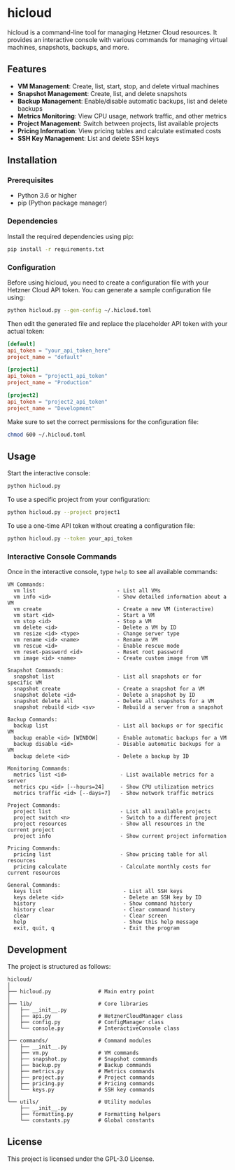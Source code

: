 # hicloud

hicloud is a command-line tool for managing Hetzner Cloud resources. It provides an interactive console with various commands for managing virtual machines, snapshots, backups, and more.

## Features

- **VM Management**: Create, list, start, stop, and delete virtual machines
- **Snapshot Management**: Create, list, and delete snapshots
- **Backup Management**: Enable/disable automatic backups, list and delete backups
- **Metrics Monitoring**: View CPU usage, network traffic, and other metrics
- **Project Management**: Switch between projects, list available projects
- **Pricing Information**: View pricing tables and calculate estimated costs
- **SSH Key Management**: List and delete SSH keys

## Installation

### Prerequisites

- Python 3.6 or higher
- pip (Python package manager)

### Dependencies

Install the required dependencies using pip:

```bash
pip install -r requirements.txt
```

### Configuration

Before using hicloud, you need to create a configuration file with your Hetzner Cloud API token. You can generate a sample configuration file using:

```bash
python hicloud.py --gen-config ~/.hicloud.toml
```

Then edit the generated file and replace the placeholder API token with your actual token:

```toml
[default]
api_token = "your_api_token_here"
project_name = "default"

[project1]
api_token = "project1_api_token"
project_name = "Production"

[project2]
api_token = "project2_api_token"
project_name = "Development"
```

Make sure to set the correct permissions for the configuration file:

```bash
chmod 600 ~/.hicloud.toml
```

## Usage

Start the interactive console:

```bash
python hicloud.py
```

To use a specific project from your configuration:

```bash
python hicloud.py --project project1
```

To use a one-time API token without creating a configuration file:

```bash
python hicloud.py --token your_api_token
```

### Interactive Console Commands

Once in the interactive console, type `help` to see all available commands:

```
VM Commands:
  vm list                          - List all VMs
  vm info <id>                     - Show detailed information about a VM
  vm create                        - Create a new VM (interactive)
  vm start <id>                    - Start a VM
  vm stop <id>                     - Stop a VM
  vm delete <id>                   - Delete a VM by ID
  vm resize <id> <type>            - Change server type
  vm rename <id> <name>            - Rename a VM
  vm rescue <id>                   - Enable rescue mode
  vm reset-password <id>           - Reset root password
  vm image <id> <name>             - Create custom image from VM
  
Snapshot Commands:
  snapshot list                    - List all snapshots or for specific VM
  snapshot create                  - Create a snapshot for a VM
  snapshot delete <id>             - Delete a snapshot by ID
  snapshot delete all              - Delete all snapshots for a VM
  snapshot rebuild <id> <sv>       - Rebuild a server from a snapshot
  
Backup Commands:
  backup list                      - List all backups or for specific VM
  backup enable <id> [WINDOW]      - Enable automatic backups for a VM
  backup disable <id>              - Disable automatic backups for a VM
  backup delete <id>               - Delete a backup by ID
  
Monitoring Commands:  
  metrics list <id>                 - List available metrics for a server
  metrics cpu <id> [--hours=24]     - Show CPU utilization metrics
  metrics traffic <id> [--days=7]   - Show network traffic metrics
  
Project Commands:
  project list                      - List all available projects
  project switch <n>                - Switch to a different project
  project resources                 - Show all resources in the current project
  project info                      - Show current project information
  
Pricing Commands:
  pricing list                      - Show pricing table for all resources
  pricing calculate                 - Calculate monthly costs for current resources
  
General Commands:
  keys list                          - List all SSH keys
  keys delete <id>                   - Delete an SSH key by ID
  history                            - Show command history
  history clear                      - Clear command history
  clear                              - Clear screen
  help                               - Show this help message
  exit, quit, q                      - Exit the program
```

## Development

The project is structured as follows:

```
hicloud/
│
├── hicloud.py               # Main entry point
│
├── lib/                     # Core libraries
│   ├── __init__.py
│   ├── api.py               # HetznerCloudManager class
│   ├── config.py            # ConfigManager class
│   └── console.py           # InteractiveConsole class
│
├── commands/                # Command modules
│   ├── __init__.py
│   ├── vm.py                # VM commands
│   ├── snapshot.py          # Snapshot commands
│   ├── backup.py            # Backup commands
│   ├── metrics.py           # Metrics commands
│   ├── project.py           # Project commands
│   ├── pricing.py           # Pricing commands
│   └── keys.py              # SSH key commands
│
└── utils/                   # Utility modules
    ├── __init__.py
    ├── formatting.py        # Formatting helpers
    └── constants.py         # Global constants
```

## License

This project is licensed under the GPL-3.0 License.
